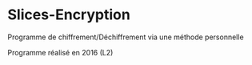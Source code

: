 # Slices-Encryption
Programme de chiffrement/Déchiffrement via une méthode personnelle

Programme réalisé en 2016 (L2)
